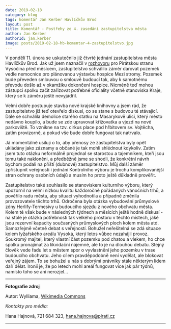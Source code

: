 ```yaml
---
date: 2019-02-18
category: blog
tags: komentář Jan Kerber Havlíčkův Brod
layout: post
title: Komentář - Postřehy ze 4. zasedání zastupitelstva města
author: Jan Kerber
authorId: jan.kerber   
image: posts/2019-02-18-hb-komentar-4-zastupitelstvo.jpg
---
```


V pondělí 11. února se uskutečnilo již čtvrté jednání zastupitelstva města Havlíčkův Brod. Jak už jsem naznačil v [rozhovoru](https://vysocina.pirati.cz/aktuality/rozhovor-jan-kerber.html) pro Pirátskou stranu Vysočina před měsícem, zastupitelstvo schválilo záměr darovat pozemek vedle nemocnice pro plánovanou výstavbu hospice Mezi stromy. Pozemek bude převeden smlouvou o smlouvě budoucí tak, aby k samotnému převodu došlo až v okamžiku dokončení hospice. Nicméně teď mohou zástupci spolku začít zařizovat potřebné oficiality včetně stanoviska Kraje, který se k záměru ještě nevyjádřil.

Velmi dobře postupuje stavba nové krajské knihovny a jsem rád, že zastupitelstvo již teď otevřelo diskusi, co se stane s budovou té stávající. Dále se schválila demolice starého statku na Masarykově ulici, který město nedávno koupilo, a bude se zde upravovat křižovatka a vjezd na nové parkoviště. To vznikne na tzv. cirkus place pod hřbitovem sv. Vojtěcha, zatím provizorně, a pokud vše bude dobře fungovat tak natrvalo.

Já momentálně usiluji o to, aby přenosy ze zastupitelstva byly opět ukládány jako záznamy a občané je tak mohli shlédnout kdykoliv. Zatím jsem tuto otázku neformálně projednal se starostou a tajemníkem, kteří jsou tomu také nakloněni, a předběžně jsme se shodli, že konkrétní návrh bychom podali na příští (dubnové) zastupitelstvo. Můj další záměr zpřístupnit veřejnosti i jednání Kontrolního výboru je trochu komplikovanější stran ochrany osobních údajů a musím ho proto ještě důkladně prověřit.

Zastupitelstvo také souhlasilo se stanoviskem kulturního výboru, který upozornil na velmi nízkou kvalitu každoročně pořádaných vánočních trhů, a pověřilo radu města, aby situaci vyhodnotila a případně změnila provozovatele těchto trhů. Odročena byla otázka vybudování průmyslové zóny Herlify-Termesivy u budoucího sjezdu z nového obchvatu města. Kolem té však bude v následných týdnech a měsících ještě hodně diskusí - na stole je otázka potřebnosti tak velkého prostoru v těchto místech, jaké jsou rezervní kapacity současných průmyslových  ploch kolem města atd. Samozřejmě včetně debat s veřejností. Bohužel neřešitelná se zdá situace kolem lyžařského areálu Vysoká, který letos vůbec nezahájil  provoz. Soukromý majitel, který vlastní část pozemku pod chatou a vlekem, ho chce spolku pronajímat za likvidační nájemné, ale to je na dlouhou debatu. Stejný člověk vede řadu let s městem spor  o vyvlastnění jeho pozemku v trase budoucího obchvatu. Jeho cílem pravděpodobně není vydělat, ale blokovat veřejný zájem. To se bohužel u nás s dobrými právníky stále některým lidem daří dělat. Ironií je, že po letech mohl areál fungovat více jak pár týdnů, namísto toho se ani nerozjel... 

---

**Fotografie zdroj**

Autor: Wylliama, [Wikimedia Commons](https://cs.wikipedia.org/wiki/Soubor:M%C4%9B%C5%A1%C5%A5ansk%C3%BD_d%C5%AFm_Rolandovsk%C3%BD_(Havl%C3%AD%C4%8Dk%C5%AFv_Brod),_Havl%C3%AD%C4%8Dkova_19,_Havl%C3%AD%C4%8Dk%C5%AFv_Brod.JPG)


*Kontakty pro média:*

Hana Hajnová, 721 684 323, hana.hajnova@pirati.cz

---
